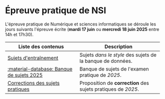 # Épreuve pratique de NSI

L'épreuve pratique de Numérique et sciences informatiques se déroule les jours suivants l'épreuve écrite (**mardi 17 juin** ou **mercredi 18 juin 2025** entre 14h et 17h30).

| Liste des contenus                      | Description                                              |
| --------------------------------------- | -------------------------------------------------------- |
| [Sujets d'entraînement](entrainement.md) | Sujets *dans le style* des sujets de la banque de données. |
| [:material-database: Banque de sujets 2025](https://sujets.examens-concours.gouv.fr/delos/public/bgt/nsi) | Banque de sujets de l'examen pratique de *2025*. |
| [Corrections des sujets pratiques](https://glassus.github.io/terminale_nsi/T6_6_Epreuve_pratique/BNS_2025/) | Proposition de **correction** des sujets pratiques de *2025*. |